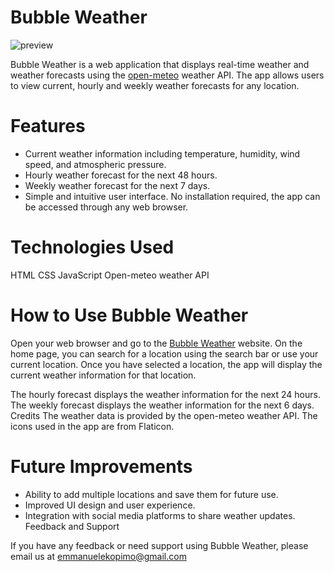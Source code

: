 # Bubble Weather

![preview](https://user-images.githubusercontent.com/71970846/231820878-15249157-2e82-4c74-a9d8-41ec44fc2eb0.png)

Bubble Weather is a web application that displays real-time weather and weather forecasts using the [open-meteo](https://open-meteo.com/en/docs) weather API. The app allows users to view current, hourly and weekly weather forecasts for any location.

# Features

 - Current weather information including temperature, humidity, wind speed, and atmospheric pressure.
 - Hourly weather forecast for the next 48 hours.
 - Weekly weather forecast for the next 7 days.
 - Simple and intuitive user interface.
No installation required, the app can be accessed through any web browser.

# Technologies Used
HTML
CSS
JavaScript
Open-meteo weather API

# How to Use Bubble Weather
Open your web browser and go to the [Bubble Weather](https://bubble-weather.netlify.app/) website.
On the home page, you can search for a location using the search bar or use your current location.
Once you have selected a location, the app will display the current weather information for that location.

The hourly forecast displays the weather information for the next 24 hours.
The weekly forecast displays the weather information for the next 6 days.
Credits
The weather data is provided by the open-meteo weather API.
The icons used in the app are from Flaticon.

# Future Improvements
 - Ability to add multiple locations and save them for future use.
 - Improved UI design and user experience.
 - Integration with social media platforms to share weather updates.
Feedback and Support

If you have any feedback or need support using Bubble Weather, please email us at emmanuelekopimo@gmail.com
